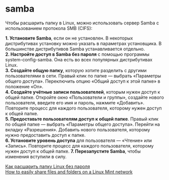 # samba

Чтобы расшарить папку в Linux, можно использовать сервер Samba с использованием протокола SMB (CIFS):

**1. Установите Samba**, если он не установлен. В некоторых дистрибутивах установку можно указать в параметрах установщика. В большинстве дистрибутивов Samba устанавливается отдельно.  
**2. Настройте доступ в Samba без пароля** с помощью программы system-config-samba. Она есть во всех популярных дистрибутивах Linux.  
**3. Создайте общую папку**, которую хотите разделить с другими пользователями в сети. Правый клик по папке — выбрать «Параметры общего доступа». Переключить опцию «Общий доступ к этой папке» в положение «On».  
**4. Создайте учётные записи пользователей**, которым нужен доступ к общей папке. Откройте окно «Пользователи и группы», создайте нового пользователя, введите его имя и пароль, нажмите «Добавить». Повторите процесс для каждого пользователя, которому нужен доступ к общей папке.  
**5. Предоставьте пользователям доступ к общей папке**. Правый клик по общей папке — выбрать «Параметры общего доступа». Перейти на вкладку «Разрешения». Добавить нового пользователя, которому нужно предоставить доступ к папке.  
**6. Установите уровень доступа** для пользователя — «Чтение» или «Запись». Повторите процесс для каждого пользователя, которому нужен доступ к общей папке.
**7. Перезапустите Samba**, чтобы изменения вступили в силу.   


[Как расшарить папку Linux без пароля](https://ru.d-ws.biz/articles/linux-share-files-samba.shtml)  
[How to easily share files and folders on a Linux Mint network](https://www.fosslinux.com/103443/how-to-easily-share-files-and-folders-on-a-linux-mint-network.htm)
